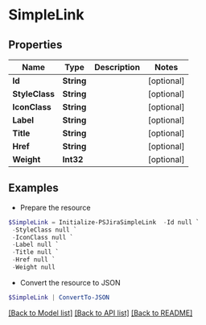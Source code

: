 # SimpleLink
## Properties

Name | Type | Description | Notes
------------ | ------------- | ------------- | -------------
**Id** | **String** |  | [optional] 
**StyleClass** | **String** |  | [optional] 
**IconClass** | **String** |  | [optional] 
**Label** | **String** |  | [optional] 
**Title** | **String** |  | [optional] 
**Href** | **String** |  | [optional] 
**Weight** | **Int32** |  | [optional] 

## Examples

- Prepare the resource
```powershell
$SimpleLink = Initialize-PSJiraSimpleLink  -Id null `
 -StyleClass null `
 -IconClass null `
 -Label null `
 -Title null `
 -Href null `
 -Weight null
```

- Convert the resource to JSON
```powershell
$SimpleLink | ConvertTo-JSON
```

[[Back to Model list]](../README.md#documentation-for-models) [[Back to API list]](../README.md#documentation-for-api-endpoints) [[Back to README]](../README.md)


